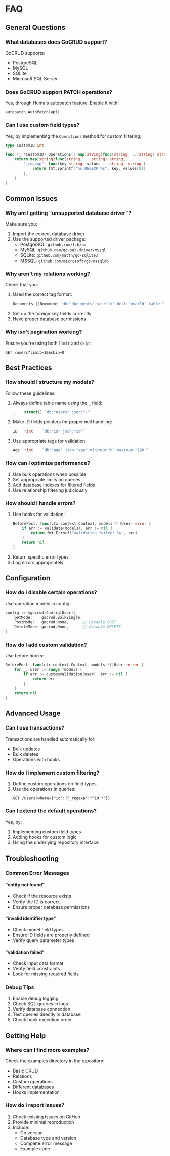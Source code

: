 # FAQ

## General Questions

### What databases does GoCRUD support?

GoCRUD supports:

-   PostgreSQL
-   MySQL
-   SQLite
-   Microsoft SQL Server

### Does GoCRUD support PATCH operations?

Yes, through Huma's autopatch feature. Enable it with:

```go
autopatch.AutoPatch(api)
```

### Can I use custom field types?

Yes, by implementing the `Operations` method for custom filtering:

```go
type CustomID int

func (_ *CustomID) Operations() map[string]func(string, ...string) string {
    return map[string]func(string, ...string) string{
        "_regexp": func(key string, values ...string) string {
            return fmt.Sprintf("%s REGEXP %s", key, values[0])
        },
    }
}
```

## Common Issues

### Why am I getting "unsupported database driver"?

Make sure you:

1. Import the correct database driver
2. Use the supported driver package:
    - PostgreSQL: `github.com/lib/pq`
    - MySQL: `github.com/go-sql-driver/mysql`
    - SQLite: `github.com/mattn/go-sqlite3`
    - MSSQL: `github.com/microsoft/go-mssqldb`

### Why aren't my relations working?

Check that you:

1. Used the correct tag format:
    ```go
    Documents []Document `db:"documents" src:"id" dest:"userId" table:"documents" json:"-"`
    ```
2. Set up the foreign key fields correctly
3. Have proper database permissions

### Why isn't pagination working?

Ensure you're using both `limit` and `skip`:

```http
GET /users?limit=10&skip=0
```

## Best Practices

### How should I structure my models?

Follow these guidelines:

1. Always define table name using the `_` field:
    ```go
    _    struct{} `db:"users" json:"-"`
    ```
2. Make ID fields pointers for proper null handling:
    ```go
    ID   *int    `db:"id" json:"id"`
    ```
3. Use appropriate tags for validation:
    ```go
    Age  *int    `db:"age" json:"age" minimum:"0" maximum:"120"`
    ```

### How can I optimize performance?

1. Use bulk operations when possible
2. Set appropriate limits on queries
3. Add database indexes for filtered fields
4. Use relationship filtering judiciously

### How should I handle errors?

1. Use hooks for validation:
    ```go
    BeforePost: func(ctx context.Context, models *[]User) error {
        if err := validate(models); err != nil {
            return fmt.Errorf("validation failed: %w", err)
        }
        return nil
    }
    ```
2. Return specific error types
3. Log errors appropriately

## Configuration

### How do I disable certain operations?

Use operation modes in config:

```go
config := &gocrud.Config[User]{
    GetMode:    gocrud.BulkSingle,
    PostMode:   gocrud.None,      // Disable POST
    DeleteMode: gocrud.None,      // Disable DELETE
}
```

### How do I add custom validation?

Use before hooks:

```go
BeforePost: func(ctx context.Context, models *[]User) error {
    for _, user := range *models {
        if err := customValidation(user); err != nil {
            return err
        }
    }
    return nil
}
```

## Advanced Usage

### Can I use transactions?

Transactions are handled automatically for:

-   Bulk updates
-   Bulk deletes
-   Operations with hooks

### How do I implement custom filtering?

1. Define custom operations on field types
2. Use the operations in queries:
    ```http
    GET /users?where={"id":{"_regexp":"^10.*"}}
    ```

### Can I extend the default operations?

Yes, by:

1. Implementing custom field types
2. Adding hooks for custom logic
3. Using the underlying repository interface

## Troubleshooting

### Common Error Messages

#### "entity not found"

-   Check if the resource exists
-   Verify the ID is correct
-   Ensure proper database permissions

#### "invalid identifier type"

-   Check model field types
-   Ensure ID fields are properly defined
-   Verify query parameter types

#### "validation failed"

-   Check input data format
-   Verify field constraints
-   Look for missing required fields

### Debug Tips

1. Enable debug logging
2. Check SQL queries in logs
3. Verify database connection
4. Test queries directly in database
5. Check hook execution order

## Getting Help

### Where can I find more examples?

Check the examples directory in the repository:

-   Basic CRUD
-   Relations
-   Custom operations
-   Different databases
-   Hooks implementation

### How do I report issues?

1. Check existing issues on GitHub
2. Provide minimal reproduction
3. Include:
    - Go version
    - Database type and version
    - Complete error message
    - Example code

